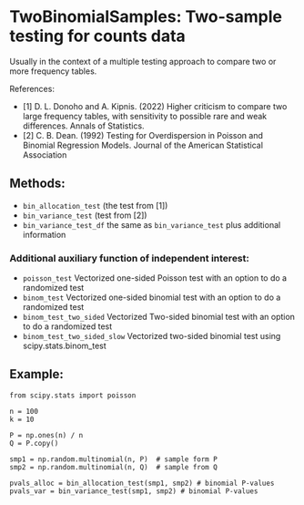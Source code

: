 # TwoBinomialSamples: Two-sample testing for counts data
Usually in the context of a multiple testing approach to compare two or more
frequency tables. 

References:

- [1] D. L. Donoho and A. Kipnis. (2022) Higher criticism to compare two large frequency tables,
with sensitivity to possible rare and weak differences. Annals of Statistics. 
- [2]  C. B. Dean. (1992) Testing for Overdispersion in Poisson and Binomial Regression Models. 
Journal of the American Statistical Association


## Methods:
- ``bin_allocation_test`` (the test from [1])
- ``bin_variance_test`` (test from [2])
- ``bin_variance_test_df`` the same as ``bin_variance_test`` plus additional information

### Additional auxiliary function of independent interest:
 - ``poisson_test`` Vectorized one-sided Poisson test with an option to do a randomized test
 - ``binom_test`` Vectorized one-sided binomial test with an option to do a randomized test
 - ``binom_test_two_sided`` Vectorized Two-sided binomial test with an option to do a randomized test
 - ``binom_test_two_sided_slow`` Vectorized two-sided binomial test using scipy.stats.binom_test

## Example:
```
from scipy.stats import poisson

n = 100
k = 10

P = np.ones(n) / n
Q = P.copy()
  
smp1 = np.random.multinomial(n, P)  # sample form P
smp2 = np.random.multinomial(n, Q)  # sample from Q

pvals_alloc = bin_allocation_test(smp1, smp2) # binomial P-values
pvals_var = bin_variance_test(smp1, smp2) # binomial P-values

```
